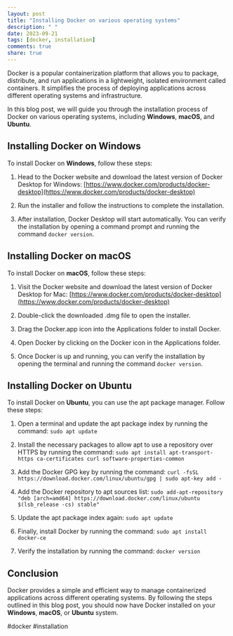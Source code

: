 ```yaml
---
layout: post
title: "Installing Docker on various operating systems"
description: " "
date: 2023-09-21
tags: [docker, installation]
comments: true
share: true
---
```


Docker is a popular containerization platform that allows you to package, distribute, and run applications in a lightweight, isolated environment called containers. It simplifies the process of deploying applications across different operating systems and infrastructure.

In this blog post, we will guide you through the installation process of Docker on various operating systems, including **Windows**, **macOS**, and **Ubuntu**.

## Installing Docker on Windows

To install Docker on **Windows**, follow these steps:

1. Head to the Docker website and download the latest version of Docker Desktop for Windows: [https://www.docker.com/products/docker-desktop](https://www.docker.com/products/docker-desktop)

2. Run the installer and follow the instructions to complete the installation.

3. After installation, Docker Desktop will start automatically. You can verify the installation by opening a command prompt and running the command `docker version`. 

## Installing Docker on macOS

To install Docker on **macOS**, follow these steps:

1. Visit the Docker website and download the latest version of Docker Desktop for Mac: [https://www.docker.com/products/docker-desktop](https://www.docker.com/products/docker-desktop)

2. Double-click the downloaded .dmg file to open the installer.

3. Drag the Docker.app icon into the Applications folder to install Docker.

4. Open Docker by clicking on the Docker icon in the Applications folder. 

5. Once Docker is up and running, you can verify the installation by opening the terminal and running the command `docker version`.

## Installing Docker on Ubuntu

To install Docker on **Ubuntu**, you can use the apt package manager. Follow these steps:

1. Open a terminal and update the apt package index by running the command: ```sudo apt update```

2. Install the necessary packages to allow apt to use a repository over HTTPS by running the command: ```sudo apt install apt-transport-https ca-certificates curl software-properties-common```

3. Add the Docker GPG key by running the command: ```curl -fsSL https://download.docker.com/linux/ubuntu/gpg | sudo apt-key add -```

4. Add the Docker repository to apt sources list: ```sudo add-apt-repository "deb [arch=amd64] https://download.docker.com/linux/ubuntu $(lsb_release -cs) stable"```

5. Update the apt package index again: ```sudo apt update```

6. Finally, install Docker by running the command: ```sudo apt install docker-ce```

7. Verify the installation by running the command: ```docker version```

## Conclusion

Docker provides a simple and efficient way to manage containerized applications across different operating systems. By following the steps outlined in this blog post, you should now have Docker installed on your **Windows**, **macOS**, or **Ubuntu** system.

#docker #installation